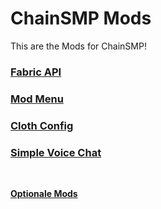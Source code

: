 # ChainSMP Mods
This are the Mods for ChainSMP!</br>

### [Fabric API](https://cdn.modrinth.com/data/P7dR8mSH/versions/0.58.0+1.19/fabric-api-0.58.0%2B1.19.jar)

### [Mod Menu](https://cdn.modrinth.com/data/mOgUt4GM/versions/4.0.5/modmenu-4.0.5.jar)

### [Cloth Config](https://cdn.modrinth.com/data/9s6osm5g/versions/8.0.75+fabric/cloth-config-8.0.75-fabric.jar)

### [Simple Voice Chat](https://www.curseforge.com/minecraft/mc-mods/simple-voice-chat/download/3905666/file)
</br>

**[Optionale Mods](./Optional.md)**
